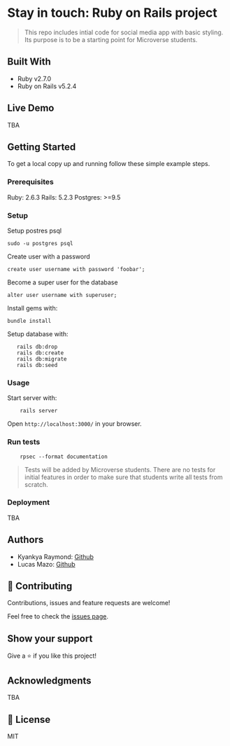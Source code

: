 # Stay in touch: Ruby on Rails project

> This repo includes intial code for social media app with basic styling. Its purpose is to be a starting point for Microverse students.

## Built With

- Ruby v2.7.0
- Ruby on Rails v5.2.4

## Live Demo

TBA


## Getting Started

To get a local copy up and running follow these simple example steps.

### Prerequisites

Ruby: 2.6.3
Rails: 5.2.3
Postgres: >=9.5

### Setup

Setup postres psql
```
sudo -u postgres psql
```
Create user with a password
```
create user username with password 'foobar';
```
Become a super user for the database
```
alter user username with superuser;
```

Install gems with:

```
bundle install
```

Setup database with:

```
   rails db:drop
   rails db:create
   rails db:migrate
   rails db:seed
```



### Usage

Start server with:

```
    rails server
```

Open `http://localhost:3000/` in your browser.

### Run tests

```
    rpsec --format documentation
```

> Tests will be added by Microverse students. There are no tests for initial features in order to make sure that students write all tests from scratch.

### Deployment

TBA

## Authors


- Kyankya Raymond: [Github](https://github.com/rkyankya)
- Lucas Mazo: [Github](https://github.com/lucasmazo32)

## 🤝 Contributing

Contributions, issues and feature requests are welcome!

Feel free to check the [issues page](issues/).

## Show your support

Give a ⭐️ if you like this project!

## Acknowledgments

TBA

## 📝 License

MIT

